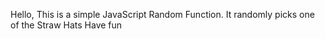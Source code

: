 Hello,
This is a simple JavaScript Random Function.
It randomly picks one of the Straw Hats
Have fun
